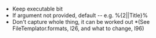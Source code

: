 * Keep executable bit
* If argument not provided, default -- e.g. %{2||Title}%
* Don't capture whole thing, it can be worked out *(See
  FileTemplator.formats, l26, and what to change, l96)
